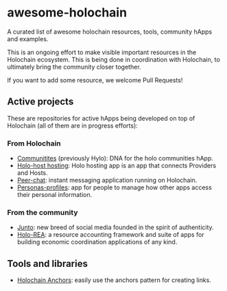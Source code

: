 # awesome-holochain

A curated list of awesome holochain resources, tools, community hApps and examples.

This is an ongoing effort to make visible important resources in the Holochain ecosystem. This is being done in coordination with Holochain, to ultimately bring the community closer together.

If you want to add some resource, we welcome Pull Requests!

## Active projects

These are repositories for active hApps being developed on top of Holochain (all of them are in progress efforts):

### From Holochain
* [Communitites](https://github.com/Holo-Host/holo-communities-dna) (previously Hylo): DNA for the holo communities hApp.
* [Holo-host hosting](https://github.com/Holo-Host/holo-hosting-app): Holo hosting app is an app that connects Providers and Hosts.
* [Peer-chat](https://github.com/holochain/peer-chat): instant messaging application running on Holochain.
* [Personas-profiles](https://github.com/holochain/personas-profiles): app for people to manage how other apps access their personal information.

### From the community

* [Junto](https://github.com/juntofoundation/Junto): new breed of social media founded in the spirit of authenticity.
* [Holo-REA](https://github.com/holo-rea/holo-rea): a resource accounting framework and suite of apps for building economic coordination applications of any kind.

## Tools and libraries

* [Holochain Anchors](https://github.com/holochain/holochain_anchors): easily use the anchors pattern for creating links.
